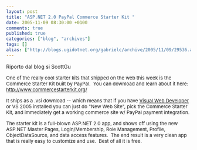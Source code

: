 ```yaml
---
layout: post
title: "ASP.NET 2.0 PayPal Commerce Starter Kit "
date: 2005-11-09 08:30:00 +0100
comments: true
published: true
categories: ["blog", "archives"]
tags: []
alias: ["http://blogs.ugidotnet.org/gabrielc/archive/2005/11/09/29536.aspx"]
---
```


<!-- more -->

<P>Riporto dal blog si ScottGu</P>
<P><FONT size=2>One of the really cool starter kits that shipped on the web this week is the Commerce Starter Kit built by PayPal.&nbsp; You can download and learn about it here: </FONT><A href="http://www.commercestarterkit.org/"><FONT size=2>http://www.commercestarterkit.org/</FONT></A></P>
<P><FONT size=2>It ships as a .vsi download -- which means that if you have <A href="http://www.asp.net/default.aspx?tabindex=7&amp;tabid=46">Visual Web Developer</A> or VS 2005 installed you can just do "New Web Site", pick the Commerce Starter Kit, and immediately get a working commerce site w/ PayPal payment integration.</FONT></P>
<P><FONT size=2>The starter kit is a full-blown ASP.NET 2.0 app, and shows off using the new ASP.NET Master Pages, Login/Membership, Role Management, Profile, ObjectDataSource, and data access features.&nbsp; The end result is a&nbsp;very clean app that is really easy to customize and use.&nbsp; Best of all it is free.</FONT></P>

